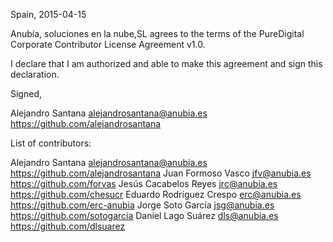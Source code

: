 Spain, 2015-04-15

Anubía, soluciones en la nube,SL
agrees to the terms of the PureDigital Corporate Contributor License Agreement v1.0.

I declare that I am authorized and able to make this agreement and sign this
declaration.

Signed,

Alejandro Santana alejandrosantana@anubia.es https://github.com/alejandrosantana

List of contributors:

Alejandro Santana alejandrosantana@anubia.es https://github.com/alejandrosantana
Juan Formoso Vasco jfv@anubia.es https://github.com/forvas
Jesús Cacabelos Reyes jrc@anubia.es https://github.com/chesucr
Eduardo Rodríguez Crespo erc@anubia.es https://github.com/erc-anubia
Jorge Soto García jsg@anubia.es https://github.com/sotogarcia
Daniel Lago Suárez dls@anubia.es https://github.com/dlsuarez
